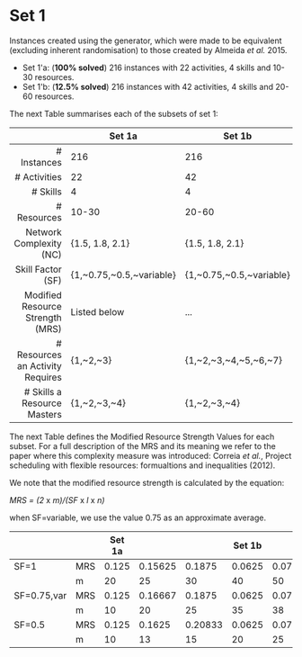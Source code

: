 # Set 1

Instances created using the generator, which were made to be equivalent (excluding inherent randomisation) to those created by Almeida *et al.* 2015.

* Set 1'a: (**100% solved**) 216 instances with 22 activities, 4 skills and 10-30 resources.
* Set 1'b: (**12.5% solved**) 216 instances with 42 activities, 4 skills and 20-60 resources.

The next Table summarises each of the subsets of set 1:

|    | Set 1a | Set 1b |
|---:|--------|--------|
| # Instances | 216 | 216 |
| # Activities | 22 | 42 |
| # Skills | 4 | 4 |
| # Resources | 10-30 | 20-60 |
| Network Complexity (NC) | {1.5, 1.8, 2.1} | {1.5, 1.8, 2.1} |
| Skill Factor (SF) | {1,~0.75,~0.5,~variable} | {1,~0.75,~0.5,~variable} |
| Modified Resource Strength (MRS) | Listed below | ... |
| # Resources an Activity Requires | {1,~2,~3} | {1,~2,~3,~4,~5,~6,~7} |
| # Skills a Resource Masters | {1,~2,~3,~4} | {1,~2,~3,~4} |

The next Table defines the Modified Resource Strength Values for each subset.
For a full description of the MRS and its meaning we refer to the 
paper where this complexity measure was introduced: Correia *et al.*,
Project scheduling with flexible resources: formualtions and inequalities (2012).

We note that the modified resource strength is calculated
by the equation:

*MRS = (2* x *m)/(SF* x *l* x *n)*

when SF=variable, we use the value 0.75 as an approximate average.

|   |   | Set 1a |   |   | Set 1b |   |   |
|---|---|--------|---|---|--------|---|---|
|SF=1 | MRS | 0.125 | 0.15625 | 0.1875 | 0.0625 | 0.078125 | 0.09375 |
|     | m   | 20 | 25 | 30 | 40 | 50 | 60 |
|SF=0.75,var | MRS | 0.125 | 0.16667 | 0.1875 | 0.0625 | 0.079167 | 0.09375 |
|            | m   | 10| 20 | 25 | 35 | 38 | 45 |
|SF=0.5 | MRS | 0.125 | 0.1625 | 0.20833 | 0.0625 | 0.078125 | 0.09375 |
|       | m   | 10 | 13 | 15 | 20 | 25 | 30 |